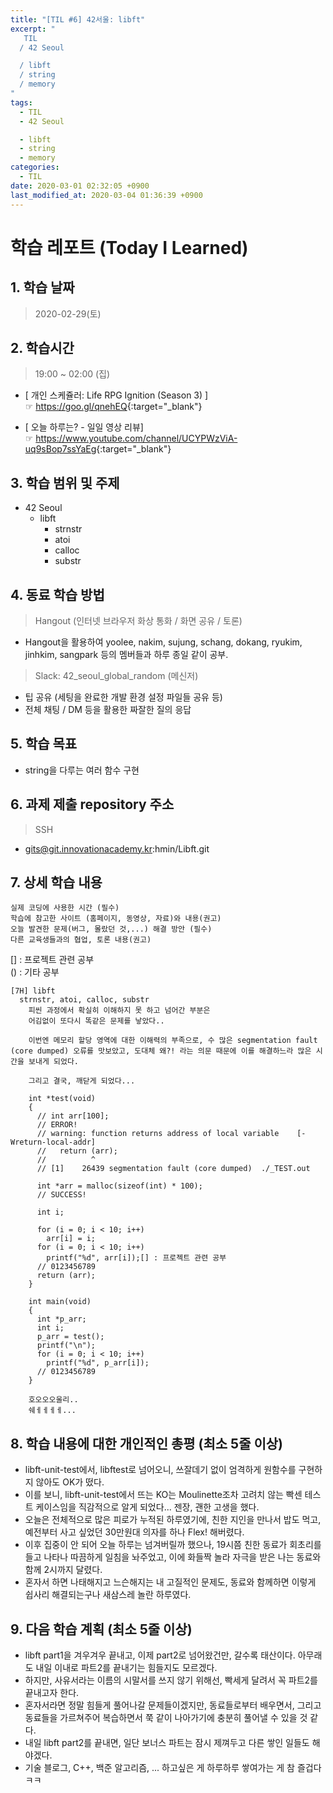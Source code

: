 ```yaml
---
title: "[TIL #6] 42서울: libft"
excerpt: "
   TIL
  / 42 Seoul

  / libft
  / string
  / memory
"
tags:
  - TIL
  - 42 Seoul

  - libft
  - string
  - memory
categories:
  - TIL
date: 2020-03-01 02:32:05 +0900
last_modified_at: 2020-03-04 01:36:39 +0900
---
```


# 학습 레포트 (Today I Learned)

## 1. 학습 날짜

> 2020-02-29(토)

## 2. 학습시간

> 19:00 ~ 02:00 (집)

- [ 개인 스케쥴러: Life RPG Ignition (Season 3) ]  
  ☞ <https://goo.gl/qnehEQ>{:target="_blank"}

- [ 오늘 하루는? - 일일 영상 리뷰]  
  ☞ <https://www.youtube.com/channel/UCYPWzViA-uq9sBop7ssYaEg>{:target="_blank"}

## 3. 학습 범위 및 주제

- 42 Seoul
  - libft
    - strnstr
    - atoi
    - calloc
    - substr

## 4. 동료 학습 방법

> Hangout (인터넷 브라우저 화상 통화 / 화면 공유 / 토론)

- Hangout을 활용하여 yoolee, nakim, sujung, schang, dokang, ryukim, jinhkim, sangpark 등의 멤버들과 하루 종일 같이 공부.

> Slack: 42_seoul_global_random (메신저)

- 팁 공유 (세팅을 완료한 개발 환경 설정 파일들 공유 등)
- 전체 채팅 / DM 등을 활용한 짜잘한 질의 응답

## 5. 학습 목표

- string을 다루는 여러 함수 구현

## 6. 과제 제출 repository 주소

> SSH

- gits@git.innovationacademy.kr:hmin/Libft.git

## 7. 상세 학습 내용

```text
실제 코딩에 사용한 시간 (필수)
학습에 참고한 사이트 (홈페이지, 동영상, 자료)와 내용(권고)
오늘 발견한 문제(버그, 몰랐던 것,...) 해결 방안 (필수)
다른 교육생들과의 협업, 토론 내용(권고)
```

[] : 프로젝트 관련 공부  
() : 기타 공부

```text
[7H] libft
  strnstr, atoi, calloc, substr
    피씬 과정에서 확실히 이해하지 못 하고 넘어간 부분은
    어김없이 또다시 똑같은 문제를 낳았다..

    이번엔 메모리 할당 영역에 대한 이해력의 부족으로, 수 많은 segmentation fault (core dumped) 오류를 맛보았고, 도대체 왜?! 라는 의문 때문에 이를 해결하느라 많은 시간을 보내게 되었다.

    그리고 결국, 깨닫게 되었다...

    int *test(void)
    {
      // int arr[100];
      // ERROR!
      // warning: function returns address of local variable    [-Wreturn-local-addr]
      //   return (arr);
      //          ^
      // [1]    26439 segmentation fault (core dumped)  ./_TEST.out

      int *arr = malloc(sizeof(int) * 100);
      // SUCCESS!

      int i;

      for (i = 0; i < 10; i++)
        arr[i] = i;
      for (i = 0; i < 10; i++)
        printf("%d", arr[i]);[] : 프로젝트 관련 공부  
      // 0123456789
      return (arr);
    }

    int main(void)
    {
      int *p_arr;
      int i;
      p_arr = test();
      printf("\n");
      for (i = 0; i < 10; i++)
        printf("%d", p_arr[i]);
      // 0123456789
    }

    호오오오울리..
    쉐ㅔㅔㅔㅔ...
```

## 8. 학습 내용에 대한 개인적인 총평 (최소 5줄 이상)

- libft-unit-test에서, libftest로 넘어오니, 쓰잘데기 없이 엄격하게 원함수를 구현하지 않아도 OK가 떴다.
- 이를 보니, libft-unit-test에서 뜨는 KO는 Moulinette조차 고려치 않는 빡센 테스트 케이스임을 직감적으로 알게 되었다... 젠장, 괜한 고생을 했다.
- 오늘은 전체적으로 많은 피로가 누적된 하루였기에, 친한 지인을 만나서 밥도 먹고, 예전부터 사고 싶었던 30만원대 의자를 하나 Flex! 해버렸다.
- 이후 집중이 안 되어 오늘 하루는 넘겨버릴까 했으나, 19시쯤 친한 동료가 회초리를 들고 나타나 따끔하게 일침을 놔주었고, 이에 화들짝 놀라 자극을 받은 나는 동료와 함께 2시까지 달렸다.
- 혼자서 하면 나태해지고 느슨해지는 내 고질적인 문제도, 동료와 함께하면 이렇게 쉽사리 해결되는구나 새삼스레 놀란 하루였다.

## 9. 다음 학습 계획 (최소 5줄 이상)

- libft part1을 겨우겨우 끝내고, 이제 part2로 넘어왔건만, 갈수록 태산이다. 아무래도 내일 이내로 파트2를 끝내기는 힘들지도 모르겠다.
- 하지만, 사유서라는 이름의 시말서를 쓰지 않기 위해선, 빡세게 달려서 꼭 파트2를 끝내고자 한다.
- 혼자서라면 정말 힘들게 풀어나갈 문제들이겠지만, 동료들로부터 배우면서, 그리고 동료들을 가르쳐주어 복습하면서 쭉 같이 나아가기에 충분히 풀어낼 수 있을 것 같다.
- 내일 libft part2를 끝내면, 일단 보너스 파트는 잠시 제껴두고 다른 쌓인 일들도 해야겠다.
- 기술 블로그, C++, 백준 알고리즘, ... 하고싶은 게 하루하루 쌓여가는 게 참 즐겁다ㅋㅋ
